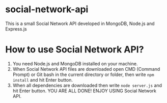 # social-network-api
This is a small Social Network API developed in MongoDB, Node.js and Express.js

# How to use Social Network API?
1. You need Node.js and MongoDB installed on your machine.
2. When Social Network API files are downloaded open CMD (Command Prompt) or Git bash in the current directory or folder, then write ` npm install ` and hit Enter button.
3. When all dependencies are downloaded then write `node server.js` and hit Enter button.
YOU ARE ALL DONE!
ENJOY USING Social Network API.
